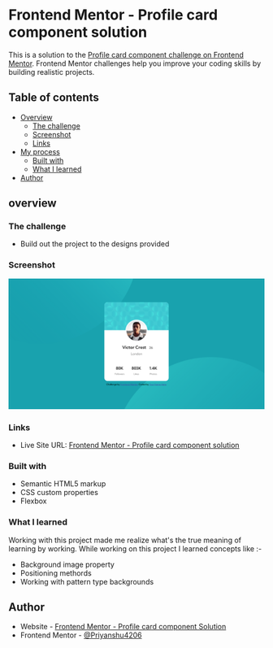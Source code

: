 # Frontend Mentor - Profile card component solution

This is a solution to the [Profile card component challenge on Frontend Mentor](https://www.frontendmentor.io/challenges/profile-card-component-cfArpWshJ). Frontend Mentor challenges help you improve your coding skills by building realistic projects. 
## Table of contents

- [Overview](#overview)
  - [The challenge](#the-challenge)
  - [Screenshot](#screenshot)
  - [Links](#links)
- [My process](#my-process)
  - [Built with](#built-with)
  - [What I learned](#what-i-learned)
- [Author](#author)

## overview

### The challenge

- Build out the project to the designs provided

### Screenshot

![](./screenshot.png)

### Links

- Live Site URL: [Frontend Mentor - Profile card component solution]()

### Built with

- Semantic HTML5 markup
- CSS custom properties
- Flexbox


### What I learned

Working with this project made me realize what's the true meaning of learning by working.
While working on this project I learned concepts like :-

- Background image property
- Positioning methords
- Working with pattern type backgrounds

## Author

- Website - [Frontend Mentor - Profile card component Solution]()
- Frontend Mentor - [@Priyanshu4206](https://www.frontendmentor.io/profile/Priyanshu4206)